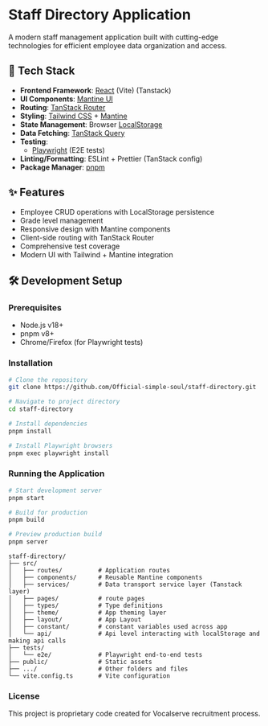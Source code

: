 # Staff Directory Application

A modern staff management application built with cutting-edge technologies for efficient employee data organization and access.

## 🚀 Tech Stack

- **Frontend Framework**: [React](https://react.dev/) (Vite) (Tanstack)
- **UI Components**: [Mantine UI](https://mantine.dev/)
- **Routing**: [TanStack Router](https://tanstack.com/router)
- **Styling**: [Tailwind CSS](https://tailwindcss.com/) + [Mantine](https://mantine.dev/)
- **State Management**: Browser [LocalStorage](https://developer.mozilla.org/en-US/docs/Web/API/Window/localStorage)
- **Data Fetching**: [TanStack Query](https://tanstack.com/query)
- **Testing**:
  - [Playwright](https://playwright.dev) (E2E tests)
- **Linting/Formatting**: ESLint + Prettier (TanStack config)
- **Package Manager**: [pnpm](https://pnpm.io/)

## ✨ Features

- Employee CRUD operations with LocalStorage persistence
- Grade level management
- Responsive design with Mantine components
- Client-side routing with TanStack Router
- Comprehensive test coverage
- Modern UI with Tailwind + Mantine integration

## 🛠️ Development Setup

### Prerequisites

- Node.js v18+
- pnpm v8+
- Chrome/Firefox (for Playwright tests)

### Installation

```bash
# Clone the repository
git clone https://github.com/Official-simple-soul/staff-directory.git

# Navigate to project directory
cd staff-directory

# Install dependencies
pnpm install

# Install Playwright browsers
pnpm exec playwright install
```

### Running the Application

```bash
# Start development server
pnpm start

# Build for production
pnpm build

# Preview production build
pnpm server
```

```
staff-directory/
├── src/
│   ├── routes/          # Application routes
│   ├── components/      # Reusable Mantine components
│   ├── services/        # Data transport service layer (Tanstack layer)
│   ├── pages/           # route pages
│   ├── types/           # Type definitions
│   ├── theme/           # App theming layer
│   ├── layout/          # App Layout
│   ├── constant/        # constant variables used across app
│   └── api/             # Api level interacting with localStorage and making api calls
├── tests/
│   └── e2e/             # Playwright end-to-end tests
├── public/              # Static assets
├── .../                 # Other folders and files
└── vite.config.ts       # Vite configuration
```

### License

This project is proprietary code created for Vocalserve recruitment process.
